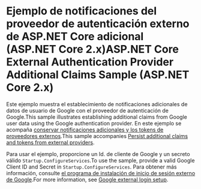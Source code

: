 # <a name="aspnet-core-external-authentication-provider-additional-claims-sample-aspnet-core-2x"></a><span data-ttu-id="05f59-101">Ejemplo de notificaciones del proveedor de autenticación externo de ASP.NET Core adicional (ASP.NET Core 2.x)</span><span class="sxs-lookup"><span data-stu-id="05f59-101">ASP.NET Core External Authentication Provider Additional Claims Sample (ASP.NET Core 2.x)</span></span>

<span data-ttu-id="05f59-102">Este ejemplo muestra el establecimiento de notificaciones adicionales de datos de usuario de Google con el proveedor de autenticación de Google.</span><span class="sxs-lookup"><span data-stu-id="05f59-102">This sample illustrates establishing additional claims from Google user data using the Google authentication provider.</span></span> <span data-ttu-id="05f59-103">En este ejemplo se acompaña [conservar notificaciones adicionales y los tokens de proveedores externos](https://docs.microsoft.com/aspnet/core/security/authentication/social/additional-claims).</span><span class="sxs-lookup"><span data-stu-id="05f59-103">This sample accompanies [Persist additional claims and tokens from external providers](https://docs.microsoft.com/aspnet/core/security/authentication/social/additional-claims).</span></span>

<span data-ttu-id="05f59-104">Para usar el ejemplo, proporcione un Id. de cliente de Google y un secreto válido `Startup.ConfigureServices`.</span><span class="sxs-lookup"><span data-stu-id="05f59-104">To use the sample, provide a valid Google Client ID and Secret in `Startup.ConfigureServices`.</span></span> <span data-ttu-id="05f59-105">Para obtener más información, consulte [el programa de instalación de inicio de sesión externo de Google](https://docs.microsoft.com/aspnet/core/security/authentication/social/google-logins).</span><span class="sxs-lookup"><span data-stu-id="05f59-105">For more information, see [Google external login setup](https://docs.microsoft.com/aspnet/core/security/authentication/social/google-logins).</span></span>
